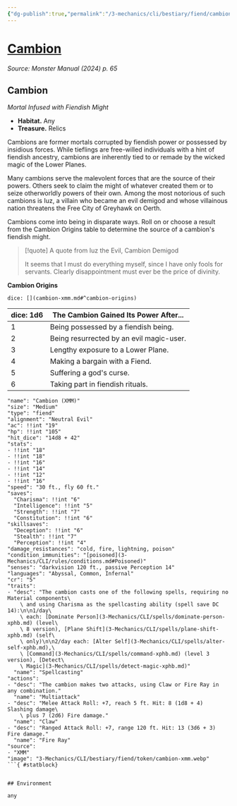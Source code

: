 ```yaml
---
{"dg-publish":true,"permalink":"/3-mechanics/cli/bestiary/fiend/cambion-xmm/","tags":["ttrpg-cli/compendium/src/5e/xmm","ttrpg-cli/monster/cr/5","ttrpg-cli/monster/environment/any","ttrpg-cli/monster/size/medium","ttrpg-cli/monster/type/fiend"],"noteIcon":""}
---
```


# [Cambion](3-Mechanics\CLI\bestiary\fiend/cambion-xmm.md)
*Source: Monster Manual (2024) p. 65*  

## Cambion

*Mortal Infused with Fiendish Might*

- **Habitat.** Any  
- **Treasure.** Relics  

Cambions are former mortals corrupted by fiendish power or possessed by insidious forces. While tieflings are free-willed individuals with a hint of fiendish ancestry, cambions are inherently tied to or remade by the wicked magic of the Lower Planes.

Many cambions serve the malevolent forces that are the source of their powers. Others seek to claim the might of whatever created them or to seize otherworldly powers of their own. Among the most notorious of such cambions is Iuz, a villain who became an evil demigod and whose villainous nation threatens the Free City of Greyhawk on Oerth.

Cambions come into being in disparate ways. Roll on or choose a result from the Cambion Origins table to determine the source of a cambion's fiendish might.

> [!quote] A quote from Iuz the Evil, Cambion Demigod  
> 
> It seems that I must do everything myself, since I have only fools for servants. Clearly disappointment must ever be the price of divinity.

**Cambion Origins**

`dice: [](cambion-xmm.md#^cambion-origins)`

| dice: 1d6 | The Cambion Gained Its Power After... |
|-----------|---------------------------------------|
| 1 | Being possessed by a fiendish being. |
| 2 | Being resurrected by an evil magic-user. |
| 3 | Lengthy exposure to a Lower Plane. |
| 4 | Making a bargain with a Fiend. |
| 5 | Suffering a god's curse. |
| 6 | Taking part in fiendish rituals. |{ #cambion-origins}


```statblock
"name": "Cambion (XMM)"
"size": "Medium"
"type": "fiend"
"alignment": "Neutral Evil"
"ac": !!int "19"
"hp": !!int "105"
"hit_dice": "14d8 + 42"
"stats":
- !!int "18"
- !!int "18"
- !!int "16"
- !!int "14"
- !!int "12"
- !!int "16"
"speed": "30 ft., fly 60 ft."
"saves":
  "Charisma": !!int "6"
  "Intelligence": !!int "5"
  "Strength": !!int "7"
  "Constitution": !!int "6"
"skillsaves":
  "Deception": !!int "6"
  "Stealth": !!int "7"
  "Perception": !!int "4"
"damage_resistances": "cold, fire, lightning, poison"
"condition_immunities": "[poisoned](3-Mechanics/CLI/rules/conditions.md#Poisoned)"
"senses": "darkvision 120 ft., passive Perception 14"
"languages": "Abyssal, Common, Infernal"
"cr": "5"
"traits":
- "desc": "The cambion casts one of the following spells, requiring no Material components\
    \ and using Charisma as the spellcasting ability (spell save DC 14):\n\n1/day\
    \ each: [Dominate Person](3-Mechanics/CLI/spells/dominate-person-xphb.md) (level\
    \ 8 version), [Plane Shift](3-Mechanics/CLI/spells/plane-shift-xphb.md) (self\
    \ only)\n\n2/day each: [Alter Self](3-Mechanics/CLI/spells/alter-self-xphb.md),\
    \ [Command](3-Mechanics/CLI/spells/command-xphb.md) (level 3 version), [Detect\
    \ Magic](3-Mechanics/CLI/spells/detect-magic-xphb.md)"
  "name": "Spellcasting"
"actions":
- "desc": "The cambion makes two attacks, using Claw or Fire Ray in any combination."
  "name": "Multiattack"
- "desc": "Melee Attack Roll: +7, reach 5 ft. Hit: 8 (1d8 + 4) Slashing damage\
    \ plus 7 (2d6) Fire damage."
  "name": "Claw"
- "desc": "Ranged Attack Roll: +7, range 120 ft. Hit: 13 (3d6 + 3) Fire damage."
  "name": "Fire Ray"
"source":
- "XMM"
"image": "3-Mechanics/CLI/bestiary/fiend/token/cambion-xmm.webp"
```{ #statblock}


## Environment

any